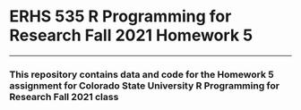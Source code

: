# ERHS 535 R Programming for Research Fall 2021 Homework 5

***

### This repository contains data and code for the Homework 5 assignment for Colorado State University R Programming for Research Fall 2021 class